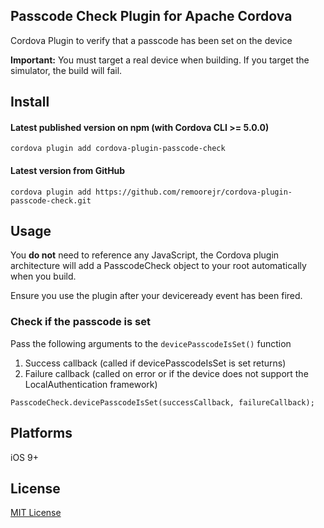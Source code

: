 ## Passcode Check Plugin for Apache Cordova

Cordova Plugin to verify that a passcode has been set on the device

**Important:** You must target a real device when building. If you target the simulator, the build will fail.

## Install

#### Latest published version on npm (with Cordova CLI >= 5.0.0)

```
cordova plugin add cordova-plugin-passcode-check
```

#### Latest version from GitHub

```
cordova plugin add https://github.com/remoorejr/cordova-plugin-passcode-check.git
```

## Usage

You **do not** need to reference any JavaScript, the Cordova plugin architecture will add a PasscodeCheck object to your root automatically when you build.

Ensure you use the plugin after your deviceready event has been fired.

### Check if the passcode is set

Pass the following arguments to the `devicePasscodeIsSet()` function

1. Success callback (called if devicePasscodeIsSet is set returns)
2. Failure callback (called on error or if the device does not support the LocalAuthentication framework)


```
PasscodeCheck.devicePasscodeIsSet(successCallback, failureCallback);
```

## Platforms

iOS 9+

## License

[MIT License](http://ilee.mit-license.org)

